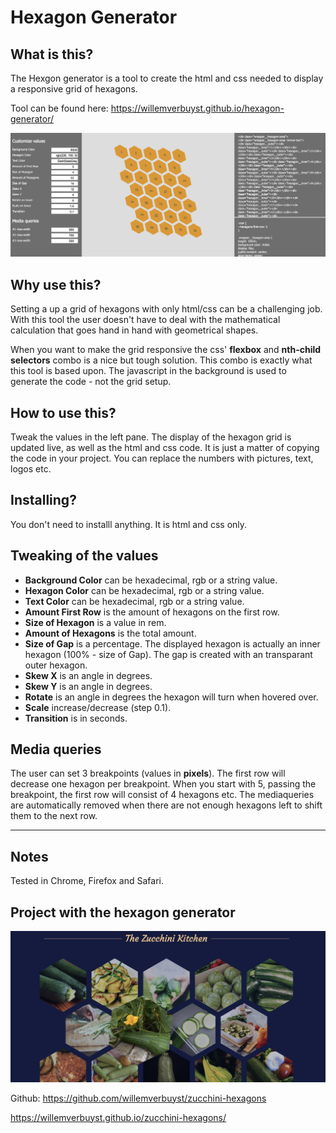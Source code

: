 # Hexagon Generator

## What is this?

The Hexgon generator is a tool to create the html and css needed to display a responsive grid of hexagons.

Tool can be found here: https://willemverbuyst.github.io/hexagon-generator/

!['screenshot of the hexagon genrator'](./img/hexagon_generator.png)

## Why use this?

Setting a up a grid of hexagons with only html/css can be a challenging job. With this tool the user doesn't have to deal with the mathematical calculation that goes hand in hand with geometrical shapes.

When you want to make the grid responsive the css' **flexbox** and **nth-child selectors** combo is a nice but tough solution. This combo is exactly what this tool is based upon. The javascript in the background is used to generate the code - not the grid setup.

## How to use this?

Tweak the values in the left pane. The display of the hexagon grid is updated live, as well as the html and css code. It is just a matter of copying the code in your project. You can replace the numbers with pictures, text, logos etc.

## Installing?

You don't need to installl anything. It is html and css only.

## Tweaking of the values

- **Background Color** can be hexadecimal, rgb or a string value.
- **Hexagon Color** can be hexadecimal, rgb or a string value.
- **Text Color** can be hexadecimal, rgb or a string value.
- **Amount First Row** is the amount of hexagons on the first row.
- **Size of Hexagon** is a value in rem.
- **Amount of Hexagons** is the total amount.
- **Size of Gap** is a percentage. The displayed hexagon is actually an inner hexagon (100% - size of Gap). The gap is created with an transparant outer hexagon.
- **Skew X** is an angle in degrees.
- **Skew Y** is an angle in degrees.
- **Rotate** is an angle in degrees the hexagon will turn when hovered over.
- **Scale** increase/decrease (step 0.1).
- **Transition** is in seconds.

## Media queries

The user can set 3 breakpoints (values in **pixels**).
The first row will decrease one hexagon per breakpoint. When you start with 5, passing the breakpoint, the first row will consist of 4 hexagons etc. The mediaqueries are automatically removed when there are not enough hexagons left to shift them to the next row.

---

## Notes

Tested in Chrome, Firefox and Safari.

## Project with the hexagon generator

!['screenshot of the project made with the hexagon generator'](./img/zucchini-hexagons.png)

Github: https://github.com/willemverbuyst/zucchini-hexagons

https://willemverbuyst.github.io/zucchini-hexagons/
